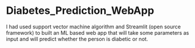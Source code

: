 # Diabetes_Prediction_WebApp
I had used support vector machine algorithm and Streamlit (open source framework) to built an ML based web app that will take some parameters as input and will predict whether the person is diabetic or not.
